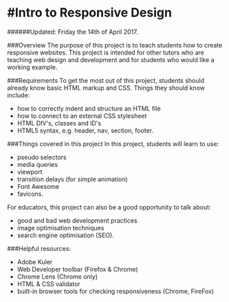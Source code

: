 #Intro to Responsive Design
=============
######Updated: Friday the 14th of April 2017.

###Overview
The purpose of this project is to teach students how to create responsive websites. This project is intended for other tutors who are teaching web design and development and for students who would like a working example.

###Requirements
To get the most out of this project, students should already know basic HTML markup and CSS. Things they should know include:
- how to correctly indent and structure an HTML file
- how to connect to an external CSS stylesheet
- HTML DIV's, classes and ID's
- HTML5 syntax, e.g. header, nav, section, footer.

###Things covered in this project
In this project, students will learn to use:
- pseudo selectors
- media queries
- viewport
- transition delays (for simple animation)
- Font Awesome
- favicons.

For educators, this project can also be a good opportunity to talk about:
- good and bad web development practices
- image optimisation techniques
- search engine optimisation (SEO).

###Helpful resources:
- Adobe Kuler
- Web Developer toolbar (Firefox & Chrome)
- Chrome Lens (Chrome only)
- HTML & CSS validator
- built-in browser tools for checking responsiveness (Chrome, FireFox)